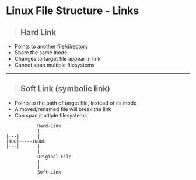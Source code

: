 # Linux File Structure - Links

> ## **Hard Link**

- Points to another file/directory
- Share the same inode 
- Changes to target file appear in link
- Cannot span multiple filesystems

---

> ## **Soft Link (symbolic link)**

- Points to the path of target file, instead of its inode
- A moved/renamed file will break the link 
- Can span multiple filesystems

```text
            Hard-Link
            |
|---|       |
|HDD|-----INODE
|---|       |           
            |
            Original File
            |
            |
            Soft-Link
```